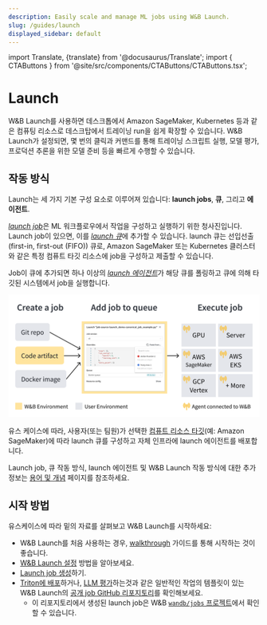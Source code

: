 ```yaml
---
description: Easily scale and manage ML jobs using W&B Launch.
slug: /guides/launch
displayed_sidebar: default
---
```

import Translate, {translate} from '@docusaurus/Translate';
import { CTAButtons } from '@site/src/components/CTAButtons/CTAButtons.tsx';

# Launch

<CTAButtons colabLink="https://colab.research.google.com/drive/1wX0OSVxZJDHRsZaOaOEDx-lLUrO1hHgP"/>

W&B Launch를 사용하면 데스크톱에서 Amazon SageMaker, Kubernetes 등과 같은 컴퓨팅 리소스로 데스크탑에서 트레이닝 run을 쉽게 확장할 수 있습니다. W&B Launch가 설정되면, 몇 번의 클릭과 커맨드를 통해 트레이닝 스크립트 실행, 모델 평가, 프로덕션 추론을 위한 모델 준비 등을 빠르게 수행할 수 있습니다.

## 작동 방식

Launch는 세 가지 기본 구성 요소로 이루어져 있습니다: **launch jobs**, **큐**, 그리고 **에이전트**.

[*launch job*](./launch-terminology.md#launch-job)은 ML 워크플로우에서 작업을 구성하고 실행하기 위한 청사진입니다. Launch job이 있으면, 이를 [*launch 큐*](./launch-terminology.md#launch-queue)에 추가할 수 있습니다. launch 큐는 선입선출(first-in, first-out (FIFO)) 큐로, Amazon SageMaker 또는 Kubernetes 클러스터와 같은 특정 컴퓨트 타깃 리소스에 job을 구성하고 제출할 수 있습니다.

Job이 큐에 추가되면 하나 이상의 [*launch 에이전트*](./launch-terminology.md#launch-agent)가 해당 큐를 폴링하고 큐에 의해 타깃된 시스템에서 job을 실행합니다.

![](/images/launch/launch_overview.png)

유스 케이스에 따라, 사용자(또는 팀원)가 선택한 [컴퓨트 리소스 타깃](./launch-terminology.md#target-resources)(예: Amazon SageMaker)에 따라 launch 큐를 구성하고 자체 인프라에 launch 에이전트를 배포합니다.


Launch job, 큐 작동 방식, launch 에이전트 및 W&B Launch 작동 방식에 대한 추가 정보는 [용어 및 개념](./launch-terminology.md) 페이지를 참조하세요.

## 시작 방법

유스케이스에 따라 밑의 자료를 살펴보고 W&B Launch를 시작하세요:

* W&B Launch를 처음 사용하는 경우, [walkthrough](./walkthrough.md) 가이드를 통해 시작하는 것이 좋습니다.
* [W&B Launch 설정](./setup-launch.md) 방법을 알아보세요.
* [Launch job 생성](./create-launch-job.md)하기.
* [Triton에 배포](https://github.com/wandb/launch-jobs/tree/main/jobs/deploy_to_nvidia_triton)하거나, [LLM 평가](https://github.com/wandb/launch-jobs/tree/main/jobs/openai_evals)하는것과 같은 일반적인 작업의 템플릿이 있는 W&B Launch의 [공개 job GitHub 리포지토리](https://github.com/wandb/launch-jobs)를 확인해보세요.
    * 이 리포지토리에서 생성된 launch job은 W&B [`wandb/jobs` 프로젝트](https://wandb.ai/wandb/jobs/jobs)에서 확인할 수 있습니다.